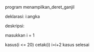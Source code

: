 program menampilkan_deret_ganjil

deklarasi:
 i:angka

deskripsi:

masukkan i = 1

kasus(i <= 20)
     cetak(i)
     i=i+2
  kasus selesai